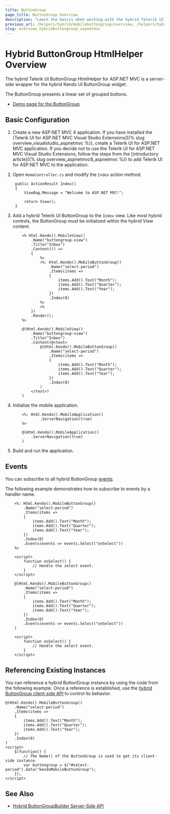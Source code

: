 ```yaml
---
title: ButtonGroup
page_title: ButtonGroup Overview
description: "Learn the basics when working with the hybrid Telerik UI ButtonGroup HtmlHelper for ASP.NET MVC."
previous_url: /helpers/hybrid/mobilebuttongroup/overview, /helpers/hybrid/mobilebuttongroup
slug: overview_hybridbuttongroup_aspnetmvc
---
```


# Hybrid ButtonGroup HtmlHelper Overview

The hybrid Telerik UI ButtonGroup HtmlHelper for ASP.NET MVC is a server-side wrapper for the hybrid Kendo UI ButtonGroup widget.

The ButtonGroup presents a linear set of grouped buttons.

* [Demo page for the ButtonGroup](http://demos.telerik.com/kendo-ui/m/index#buttongroup/mobile)

## Basic Configuration

1. Create a new ASP.NET MVC 4 application. If you have installed the [Telerik UI for ASP.NET MVC Visual Studio Extensions]({% slug overview_visualstudio_aspnetmvc %}), create a Telerik UI for ASP.NET MVC application. If you decide not to use the Telerik UI for ASP.NET MVC Visual Studio Extensions, follow the steps from the [introductory article]({% slug overview_aspnetmvc6_aspnetmvc %}) to add Telerik UI for ASP.NET MVC to the application.
1. Open `HomeController.cs` and modify the `Index` action method.

        public ActionResult Index()
        {
            ViewBag.Message = "Welcome to ASP.NET MVC!";

            return View();
        }

1. Add a hybrid Telerik UI ButtonGroup to the `Index` view. Like most hybrid controls, the ButtonGroup must be initialized within the hybrid View content.

    ```ASPX
        <% Html.Kendo().MobileView()
            .Name("buttongroup-view")
            .Title("Inbox")
            .Content(() =>
            {
                %>
                <%: Html.Kendo().MobileButtonGroup()
                    .Name("select-period")
                    .Items(items =>
                    {
                        items.Add().Text("Month");
                        items.Add().Text("Quarter");
                        items.Add().Text("Year");
                    })
                    .Index(0)
                %>
                <%
            })
            .Render();
        %>
    ```
    ```Razor
        @(Html.Kendo().MobileView()
            .Name("buttongroup-view")
            .Title("Inbox")
            .Content(@<text>
                @(Html.Kendo().MobileButtonGroup()
                    .Name("select-period")
                    .Items(items =>
                    {
                        items.Add().Text("Month");
                        items.Add().Text("Quarter");
                        items.Add().Text("Year");
                    })
                    .Index(0)
                )
            </text>)
        )
    ```

1. Initialize the mobile application.

    ```ASPX
        <%: Html.Kendo().MobileApplication()
                .ServerNavigation(true)
        %>
    ```
    ```Razor
        @(Html.Kendo().MobileApplication()
            .ServerNavigation(true)
        )
    ```

1. Build and run the application.

## Events

You can subscribe to all hybrid ButtonGroup [events](https://docs.telerik.com/kendo-ui/api/javascript/mobile/ui/buttongroup#events).

The following example demonstrates how to subscribe to events by a handler name.

```ASPX
    <%: Html.Kendo().MobileButtonGroup()
        .Name("select-period")
        .Items(items =>
        {
            items.Add().Text("Month");
            items.Add().Text("Quarter");
            items.Add().Text("Year");
        })
        .Index(0)
        .Events(events => events.Select("onSelect"))
    %>

    <script>
        function onSelect() {
            // Handle the select event.
        }
    </script>
```
```Razor
    @(Html.Kendo().MobileButtonGroup()
        .Name("select-period")
        .Items(items =>
        {
            items.Add().Text("Month");
            items.Add().Text("Quarter");
            items.Add().Text("Year");
        })
        .Index(0)
        .Events(events => events.Select("onSelect"))
    )

    <script>
        function onSelect() {
            // Handle the select event.
        }
    </script>
```

## Referencing Existing Instances

You can reference a hybrid ButtonGroup instance by using the code from the following example. Once a reference is established, use the [hybrid ButtonGroup client-side API](https://docs.telerik.com/kendo-ui/api/javascript/mobile/ui/buttongroup#methods) to control its behavior.

    @(Html.Kendo().MobileButtonGroup()
        .Name("select-period")
        .Items(items =>
        {
            items.Add().Text("Month");
            items.Add().Text("Quarter");
            items.Add().Text("Year");
        })
        .Index(0)
    )
    <script>
        $(function() {
            // The Name() of the ButtonGroup is used to get its client-side instance.
            var buttongroup = $("#select-period").data("kendoMobileButtonGroup");
        });
    </script>

## See Also

* [Hybrid ButtonGroupBuilder Server-Side API](http://docs.telerik.com/aspnet-mvc/api/Kendo.Mvc.UI.Fluent/MobileButtonGroupBuilder)
